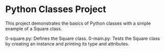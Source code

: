 # Python Classes Project

This project demonstrates the basics of Python classes with a simple example of a Square class.

0-square.py: Defines the Square class.
0-main.py: Tests the Square class by creating an instance and printing its type and attributes.
